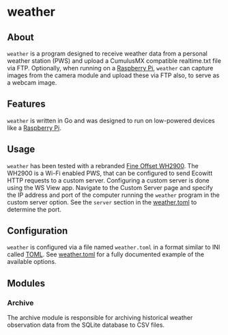 # weather

## About

`weather` is a program designed to receive weather data from a personal weather station (PWS) and upload a CumulusMX
compatible realtime.txt file via FTP. Optionally, when running on a [Raspberry Pi][RPi], `weather` can capture images
from the camera module and upload these via FTP also, to serve as a webcam image.


## Features 

`weather` is written in Go and was designed to run on low-powered devices like a [Raspberry Pi][RPi].


## Usage

`weather` has been tested with a rebranded [Fine Offset WH2900][WH2900]. The WH2900 is a Wi-Fi enabled PWS, that can be
configured to send Ecowitt HTTP requests to a custom server. Configuring a custom server is done using the WS View app.
Navigate to the Custom Server page and specify the IP address and port of the computer running the `weather`
program in the custom server option. See the `server` section in the [weather.toml](etc/weather.toml) to determine 
the port.


## Configuration

`weather` is configured via a file named `weather.toml` in a format similar to INI called [TOML](https://toml.io).
See [weather.toml](etc/weather.toml) for a fully documented example of the available options.

## Modules

### Archive

The archive module is responsible for archiving historical weather observation data from the SQLite database to CSV 
files. 

[WH2900]: http://www.foshk.com/Wifi_Weather_Station/WH2900.html
[RPi]:    https://www.raspberrypi.org